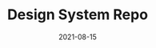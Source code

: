 ---
title: 'Design System Repo'
link: https://designsystemsrepo.com
description: An collection of Design System examples, resources, tools, articles and videos.
tags: [design system]
date: 2021-08-15
---